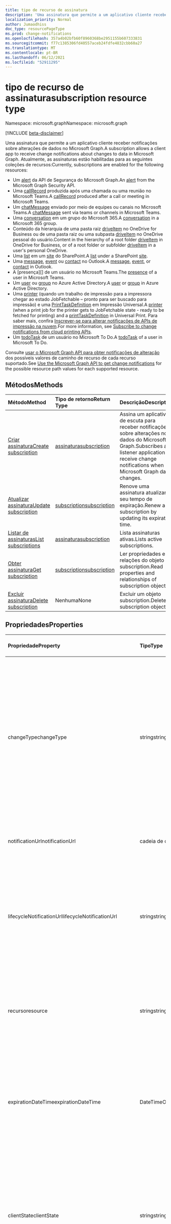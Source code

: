 ```yaml
---
title: tipo de recurso de assinatura
description: 'Uma assinatura que permite a um aplicativo cliente receber notificações sobre alterações de dados no Microsoft Graph. Atualmente, as assinaturas estão habilitadas para as seguintes coleções de recursos:'
localization_priority: Normal
author: Jumaodhiss
doc_type: resourcePageType
ms.prod: change-notifications
ms.openlocfilehash: 357a4b02bfb60f8960368be2951155b607333831
ms.sourcegitcommit: f77c1385306fd40557aceb24fdfe4832cbb60a27
ms.translationtype: MT
ms.contentlocale: pt-BR
ms.lasthandoff: 06/12/2021
ms.locfileid: "52911295"
---
```

# <a name="subscription-resource-type"></a><span data-ttu-id="20290-104">tipo de recurso de assinatura</span><span class="sxs-lookup"><span data-stu-id="20290-104">subscription resource type</span></span>

<span data-ttu-id="20290-105">Namespace: microsoft.graph</span><span class="sxs-lookup"><span data-stu-id="20290-105">Namespace: microsoft.graph</span></span>

[!INCLUDE [beta-disclaimer](../../includes/beta-disclaimer.md)]

<span data-ttu-id="20290-106">Uma assinatura que permite a um aplicativo cliente receber notificações sobre alterações de dados no Microsoft Graph.</span><span class="sxs-lookup"><span data-stu-id="20290-106">A subscription allows a client app to receive change notifications about changes to data in Microsoft Graph.</span></span> <span data-ttu-id="20290-107">Atualmente, as assinaturas estão habilitadas para as seguintes coleções de recursos:</span><span class="sxs-lookup"><span data-stu-id="20290-107">Currently, subscriptions are enabled for the following resources:</span></span>

- <span data-ttu-id="20290-108">Um [alert][] da API de Segurança do Microsoft Graph.</span><span class="sxs-lookup"><span data-stu-id="20290-108">An [alert][] from the Microsoft Graph Security API.</span></span>
- <span data-ttu-id="20290-109">Uma [callRecord][] produzida após uma chamada ou uma reunião no Microsoft Teams.</span><span class="sxs-lookup"><span data-stu-id="20290-109">A [callRecord][] produced after a call or meeting in Microsoft Teams.</span></span>
- <span data-ttu-id="20290-110">Um [chatMessage][] enviado por meio de equipes ou canais no Microsoft Teams.</span><span class="sxs-lookup"><span data-stu-id="20290-110">A [chatMessage][] sent via teams or channels in Microsoft Teams.</span></span>
- <span data-ttu-id="20290-111">Uma [conversation][] em um grupo do Microsoft 365.</span><span class="sxs-lookup"><span data-stu-id="20290-111">A [conversation][] in a Microsoft 365 group.</span></span>
- <span data-ttu-id="20290-112">Conteúdo da hierarquia de uma pasta raiz [driveItem][] no OneDrive for Business ou de uma pasta raiz ou uma subpasta [driveItem][] no OneDrive pessoal do usuário.</span><span class="sxs-lookup"><span data-stu-id="20290-112">Content in the hierarchy of a root folder [driveItem][] in OneDrive for Business, or of a root folder or subfolder [driveItem][] in a user's personal OneDrive.</span></span>
- <span data-ttu-id="20290-113">Uma [list][] em um [site][] do SharePoint.</span><span class="sxs-lookup"><span data-stu-id="20290-113">A [list][] under a SharePoint [site][].</span></span>
- <span data-ttu-id="20290-114">Uma [message][], [event][] ou [contact][] no Outlook.</span><span class="sxs-lookup"><span data-stu-id="20290-114">A [message][], [event][], or [contact][] in Outlook.</span></span>
- <span data-ttu-id="20290-115">A [presença][] de um usuário no Microsoft Teams.</span><span class="sxs-lookup"><span data-stu-id="20290-115">The [presence][] of a user in Microsoft Teams.</span></span>
- <span data-ttu-id="20290-116">Um [user][] ou [group][] no Azure Active Directory.</span><span class="sxs-lookup"><span data-stu-id="20290-116">A [user][] or [group][] in Azure Active Directory.</span></span>
- <span data-ttu-id="20290-117">Uma [printer][] (quando um trabalho de impressão para a impressora chegar ao estado JobFetchable – pronto para ser buscado para impressão) e uma [PrintTaskDefinition][] em Impressão Universal.</span><span class="sxs-lookup"><span data-stu-id="20290-117">A [printer][] (when a print job for the printer gets to JobFetchable state - ready to be fetched for printing) and a [printTaskDefinition][] in Universal Print.</span></span> <span data-ttu-id="20290-118">Para saber mais, confira [Inscrever-se para alterar notificações de APIs de impressão na nuvem](/graph/universal-print-webhook-notifications).</span><span class="sxs-lookup"><span data-stu-id="20290-118">For more information, see [Subscribe to change notifications from cloud printing APIs](/graph/universal-print-webhook-notifications).</span></span>
- <span data-ttu-id="20290-119">Um [todoTask][] de um usuário no Microsoft To Do.</span><span class="sxs-lookup"><span data-stu-id="20290-119">A [todoTask][] of a user in Microsoft To Do.</span></span>

<span data-ttu-id="20290-120">Consulte [usar o Microsoft Graph API para obter notificações de alteração](webhooks.md) dos possíveis valores de caminho de recurso de cada recurso suportado.</span><span class="sxs-lookup"><span data-stu-id="20290-120">See [Use the Microsoft Graph API to get change notifications](webhooks.md) for the possible resource path values for each supported resource.</span></span>

## <a name="methods"></a><span data-ttu-id="20290-121">Métodos</span><span class="sxs-lookup"><span data-stu-id="20290-121">Methods</span></span>

| <span data-ttu-id="20290-122">Método</span><span class="sxs-lookup"><span data-stu-id="20290-122">Method</span></span> | <span data-ttu-id="20290-123">Tipo de retorno</span><span class="sxs-lookup"><span data-stu-id="20290-123">Return Type</span></span> | <span data-ttu-id="20290-124">Descrição</span><span class="sxs-lookup"><span data-stu-id="20290-124">Description</span></span> |
|:-------|:------------|:------------|
| [<span data-ttu-id="20290-125">Criar assinatura</span><span class="sxs-lookup"><span data-stu-id="20290-125">Create subscription</span></span>](../api/subscription-post-subscriptions.md) | [<span data-ttu-id="20290-126">assinatura</span><span class="sxs-lookup"><span data-stu-id="20290-126">subscription</span></span>](subscription.md) | <span data-ttu-id="20290-127">Assina um aplicativo de escuta para receber notificações sobre alterações nos dados do Microsoft Graph.</span><span class="sxs-lookup"><span data-stu-id="20290-127">Subscribes a listener application to receive change notifications when Microsoft Graph data changes.</span></span> |
| [<span data-ttu-id="20290-128">Atualizar assinatura</span><span class="sxs-lookup"><span data-stu-id="20290-128">Update subscription</span></span>](../api/subscription-update.md) | [<span data-ttu-id="20290-129">subscription</span><span class="sxs-lookup"><span data-stu-id="20290-129">subscription</span></span>](subscription.md) | <span data-ttu-id="20290-130">Renove uma assinatura atualizando seu tempo de expiração.</span><span class="sxs-lookup"><span data-stu-id="20290-130">Renew a subscription by updating its expiration time.</span></span> |
| [<span data-ttu-id="20290-131">Listar de assinaturas</span><span class="sxs-lookup"><span data-stu-id="20290-131">List subscriptions</span></span>](../api/subscription-list.md) | [<span data-ttu-id="20290-132">assinatura</span><span class="sxs-lookup"><span data-stu-id="20290-132">subscription</span></span>](subscription.md) | <span data-ttu-id="20290-133">Lista assinaturas ativas.</span><span class="sxs-lookup"><span data-stu-id="20290-133">Lists active subscriptions.</span></span> |
| [<span data-ttu-id="20290-134">Obter assinatura</span><span class="sxs-lookup"><span data-stu-id="20290-134">Get subscription</span></span>](../api/subscription-get.md) | [<span data-ttu-id="20290-135">subscription</span><span class="sxs-lookup"><span data-stu-id="20290-135">subscription</span></span>](subscription.md) | <span data-ttu-id="20290-136">Ler propriedades e relações do objeto subscription.</span><span class="sxs-lookup"><span data-stu-id="20290-136">Read properties and relationships of subscription object.</span></span> |
| [<span data-ttu-id="20290-137">Excluir assinatura</span><span class="sxs-lookup"><span data-stu-id="20290-137">Delete subscription</span></span>](../api/subscription-delete.md) | <span data-ttu-id="20290-138">Nenhuma</span><span class="sxs-lookup"><span data-stu-id="20290-138">None</span></span> | <span data-ttu-id="20290-139">Excluir um objeto subscription.</span><span class="sxs-lookup"><span data-stu-id="20290-139">Delete a subscription object.</span></span> |

## <a name="properties"></a><span data-ttu-id="20290-140">Propriedades</span><span class="sxs-lookup"><span data-stu-id="20290-140">Properties</span></span>

| <span data-ttu-id="20290-141">Propriedade</span><span class="sxs-lookup"><span data-stu-id="20290-141">Property</span></span> | <span data-ttu-id="20290-142">Tipo</span><span class="sxs-lookup"><span data-stu-id="20290-142">Type</span></span> | <span data-ttu-id="20290-143">Descrição</span><span class="sxs-lookup"><span data-stu-id="20290-143">Description</span></span> | <span data-ttu-id="20290-144">Recursos com Suporte</span><span class="sxs-lookup"><span data-stu-id="20290-144">Supported Resources</span></span> |
|:---------|:-----|:------------|:--------------|
| <span data-ttu-id="20290-145">changeType</span><span class="sxs-lookup"><span data-stu-id="20290-145">changeType</span></span> | <span data-ttu-id="20290-146">string</span><span class="sxs-lookup"><span data-stu-id="20290-146">string</span></span> | <span data-ttu-id="20290-147">Indica qual é o tipo de alteração no recurso inscrito que irá emitir uma notificação de alteração.</span><span class="sxs-lookup"><span data-stu-id="20290-147">Indicates the type of change in the subscribed resource that will raise a change notification.</span></span> <span data-ttu-id="20290-148">Os valores com suporte são: `created`, `updated`, `deleted`.</span><span class="sxs-lookup"><span data-stu-id="20290-148">The supported values are: `created`, `updated`, `deleted`.</span></span> <span data-ttu-id="20290-149">Vários valores podem ser combinados usando uma lista separada por vírgula.</span><span class="sxs-lookup"><span data-stu-id="20290-149">Multiple values can be combined using a comma-separated list.</span></span> <span data-ttu-id="20290-150">Obrigatório.</span><span class="sxs-lookup"><span data-stu-id="20290-150">Required.</span></span> <br><br><span data-ttu-id="20290-151">Observação: As notificações de alteração de lista e item raiz da unidade suportam apenas o `updated` changeType.</span><span class="sxs-lookup"><span data-stu-id="20290-151">Note: Drive root item and list change notifications support only the `updated` changeType.</span></span> <span data-ttu-id="20290-152">Suporte para notificações de alteração de usuário e grupo `updated` e `deleted` changeType.</span><span class="sxs-lookup"><span data-stu-id="20290-152">User and group change notifications support `updated` and `deleted` changeType.</span></span> | <span data-ttu-id="20290-153">Todos</span><span class="sxs-lookup"><span data-stu-id="20290-153">All</span></span> |
| <span data-ttu-id="20290-154">notificationUrl</span><span class="sxs-lookup"><span data-stu-id="20290-154">notificationUrl</span></span> | <span data-ttu-id="20290-155">cadeia de caracteres</span><span class="sxs-lookup"><span data-stu-id="20290-155">string</span></span> | <span data-ttu-id="20290-156">A URL do ponto de extremidade que recebe as notificações de alteração.</span><span class="sxs-lookup"><span data-stu-id="20290-156">The URL of the endpoint that receives the change notifications.</span></span> <span data-ttu-id="20290-157">Esta URL deve fazer uso do protocolo HTTPS.</span><span class="sxs-lookup"><span data-stu-id="20290-157">This URL must make use of the HTTPS protocol.</span></span> <span data-ttu-id="20290-158">Obrigatório.</span><span class="sxs-lookup"><span data-stu-id="20290-158">Required.</span></span> | <span data-ttu-id="20290-159">Todos</span><span class="sxs-lookup"><span data-stu-id="20290-159">All</span></span> |
| <span data-ttu-id="20290-160">lifecycleNotificationUrl</span><span class="sxs-lookup"><span data-stu-id="20290-160">lifecycleNotificationUrl</span></span> | <span data-ttu-id="20290-161">string</span><span class="sxs-lookup"><span data-stu-id="20290-161">string</span></span> | <span data-ttu-id="20290-162">A URL do ponto de extremidade que recebe notificações do ciclo de vida, incluindo notificações de `subscriptionRemoved` e `missed`.</span><span class="sxs-lookup"><span data-stu-id="20290-162">The URL of the endpoint that receives lifecycle notifications, including `subscriptionRemoved` and `missed` notifications.</span></span> <span data-ttu-id="20290-163">Esta URL deve fazer uso do protocolo HTTPS.</span><span class="sxs-lookup"><span data-stu-id="20290-163">This URL must make use of the HTTPS protocol.</span></span> <span data-ttu-id="20290-164">Opcional.</span><span class="sxs-lookup"><span data-stu-id="20290-164">Optional.</span></span> <br><br><span data-ttu-id="20290-165">[Leia mais](/graph/webhooks-lifecycle) sobre como os recursos do Outlook usam notificações do ciclo de vida.</span><span class="sxs-lookup"><span data-stu-id="20290-165">[Read more](/graph/webhooks-lifecycle) about how Outlook resources use lifecycle notifications.</span></span> | <span data-ttu-id="20290-166">Todos</span><span class="sxs-lookup"><span data-stu-id="20290-166">All</span></span> |
| <span data-ttu-id="20290-167">recurso</span><span class="sxs-lookup"><span data-stu-id="20290-167">resource</span></span> | <span data-ttu-id="20290-168">string</span><span class="sxs-lookup"><span data-stu-id="20290-168">string</span></span> | <span data-ttu-id="20290-169">Especifica o recurso que será monitorado para detectar alterações.</span><span class="sxs-lookup"><span data-stu-id="20290-169">Specifies the resource that will be monitored for changes.</span></span> <span data-ttu-id="20290-170">Não incluir a URL base (`https://graph.microsoft.com/beta/`).</span><span class="sxs-lookup"><span data-stu-id="20290-170">Do not include the base URL (`https://graph.microsoft.com/beta/`).</span></span> <span data-ttu-id="20290-171">Consulte os possíveis valores do [caminho](webhooks.md) do recurso de cada recurso suportado.</span><span class="sxs-lookup"><span data-stu-id="20290-171">See the possible resource path [values](webhooks.md) for each supported resource.</span></span> <span data-ttu-id="20290-172">Obrigatório.</span><span class="sxs-lookup"><span data-stu-id="20290-172">Required.</span></span> | <span data-ttu-id="20290-173">Todos</span><span class="sxs-lookup"><span data-stu-id="20290-173">All</span></span> |
| <span data-ttu-id="20290-174">expirationDateTime</span><span class="sxs-lookup"><span data-stu-id="20290-174">expirationDateTime</span></span> | <span data-ttu-id="20290-175">DateTimeOffset</span><span class="sxs-lookup"><span data-stu-id="20290-175">DateTimeOffset</span></span> | <span data-ttu-id="20290-176">Especifica a data e a hora em que a assinatura do webhook expira.</span><span class="sxs-lookup"><span data-stu-id="20290-176">Specifies the date and time when the webhook subscription expires.</span></span> <span data-ttu-id="20290-177">O horário está em UTC e pode ser uma quantidade de tempo desde a criação da assinatura que varia para o recurso assinado.</span><span class="sxs-lookup"><span data-stu-id="20290-177">The time is in UTC, and can be an amount of time from subscription creation that varies for the resource subscribed to.</span></span>  <span data-ttu-id="20290-178">Confira na tabela abaixo o tempo máximo permitido para a assinatura.</span><span class="sxs-lookup"><span data-stu-id="20290-178">See the table below for maximum supported subscription length of time.</span></span> <span data-ttu-id="20290-179">Obrigatório.</span><span class="sxs-lookup"><span data-stu-id="20290-179">Required.</span></span> | <span data-ttu-id="20290-180">Todos</span><span class="sxs-lookup"><span data-stu-id="20290-180">All</span></span> |
| <span data-ttu-id="20290-181">clientState</span><span class="sxs-lookup"><span data-stu-id="20290-181">clientState</span></span> | <span data-ttu-id="20290-182">string</span><span class="sxs-lookup"><span data-stu-id="20290-182">string</span></span> | <span data-ttu-id="20290-183">Especifica o valor da propriedade **clientState** enviada pelo serviço em cada notificação de alteração.</span><span class="sxs-lookup"><span data-stu-id="20290-183">Specifies the value of the **clientState** property sent by the service in each change notification.</span></span> <span data-ttu-id="20290-184">O tamanho máximo é de 255 caracteres.</span><span class="sxs-lookup"><span data-stu-id="20290-184">The maximum length is 255 characters.</span></span> <span data-ttu-id="20290-185">O cliente pode verificar se a notificação de alteração veio do serviço comparando o valor da propriedade **clientState** enviada com a assinatura com o valor da propriedade **clientState** recebida com cada notificação de alteração.</span><span class="sxs-lookup"><span data-stu-id="20290-185">The client can check that the change notification came from the service by comparing the value of the **clientState** property sent with the subscription with the value of the **clientState** property received with each change notification.</span></span> <span data-ttu-id="20290-186">Opcional.</span><span class="sxs-lookup"><span data-stu-id="20290-186">Optional.</span></span> | <span data-ttu-id="20290-187">Todos</span><span class="sxs-lookup"><span data-stu-id="20290-187">All</span></span> |
| <span data-ttu-id="20290-188">id</span><span class="sxs-lookup"><span data-stu-id="20290-188">id</span></span> | <span data-ttu-id="20290-189">string</span><span class="sxs-lookup"><span data-stu-id="20290-189">string</span></span> | <span data-ttu-id="20290-p111">Identificador exclusivo da assinatura. Somente leitura.</span><span class="sxs-lookup"><span data-stu-id="20290-p111">Unique identifier for the subscription. Read-only.</span></span> | <span data-ttu-id="20290-192">Todos</span><span class="sxs-lookup"><span data-stu-id="20290-192">All</span></span> |
| <span data-ttu-id="20290-193">ApplicationId</span><span class="sxs-lookup"><span data-stu-id="20290-193">applicationId</span></span> | <span data-ttu-id="20290-194">cadeia de caracteres</span><span class="sxs-lookup"><span data-stu-id="20290-194">string</span></span> | <span data-ttu-id="20290-p112">Identificador do aplicativo utilizado para criar a assinatura. Somente leitura.</span><span class="sxs-lookup"><span data-stu-id="20290-p112">Identifier of the application used to create the subscription. Read-only.</span></span> | <span data-ttu-id="20290-197">Todos</span><span class="sxs-lookup"><span data-stu-id="20290-197">All</span></span> |
| <span data-ttu-id="20290-198">creatorId</span><span class="sxs-lookup"><span data-stu-id="20290-198">creatorId</span></span> | <span data-ttu-id="20290-199">cadeia de caracteres</span><span class="sxs-lookup"><span data-stu-id="20290-199">string</span></span> | <span data-ttu-id="20290-200">Identificador de usuário ou entidade de serviço que criou a assinatura.</span><span class="sxs-lookup"><span data-stu-id="20290-200">Identifier of the user or service principal that created the subscription.</span></span> <span data-ttu-id="20290-201">Se o aplicativo usou permissões delegadas para criar a assinatura, este campo conterá a ID do usuário inscreva o aplicativo chamado em nome de.</span><span class="sxs-lookup"><span data-stu-id="20290-201">If the app used delegated permissions to create the subscription, this field contains the ID of the signed-in user the app called on behalf of.</span></span> <span data-ttu-id="20290-202">Se o aplicativo usou permissões de aplicativo, este campo contém a ID da entidade de serviço correspondente ao aplicativo.</span><span class="sxs-lookup"><span data-stu-id="20290-202">If the app used application permissions, this field contains the ID of the service principal corresponding to the app.</span></span> <span data-ttu-id="20290-203">Somente leitura.</span><span class="sxs-lookup"><span data-stu-id="20290-203">Read-only.</span></span> | <span data-ttu-id="20290-204">Todos</span><span class="sxs-lookup"><span data-stu-id="20290-204">All</span></span> |
| <span data-ttu-id="20290-205">includeResourceData</span><span class="sxs-lookup"><span data-stu-id="20290-205">includeResourceData</span></span> | <span data-ttu-id="20290-206">Booleano</span><span class="sxs-lookup"><span data-stu-id="20290-206">Boolean</span></span> | <span data-ttu-id="20290-207">Quando definido como `true`, alterar as notificações [inclui dados de recurso](/graph/webhooks-with-resource-data) (como o conteúdo de uma mensagem de bate-papo).</span><span class="sxs-lookup"><span data-stu-id="20290-207">When set to `true`, change notifications [include resource data](/graph/webhooks-with-resource-data) (such as content of a chat message).</span></span> <span data-ttu-id="20290-208">Opcional.</span><span class="sxs-lookup"><span data-stu-id="20290-208">Optional.</span></span> | <span data-ttu-id="20290-209">Todos</span><span class="sxs-lookup"><span data-stu-id="20290-209">All</span></span> |
| <span data-ttu-id="20290-210">encryptionCertificate</span><span class="sxs-lookup"><span data-stu-id="20290-210">encryptionCertificate</span></span> | <span data-ttu-id="20290-211">cadeia de caracteres</span><span class="sxs-lookup"><span data-stu-id="20290-211">string</span></span> | <span data-ttu-id="20290-212">Uma representação codificada em Base64 de um certificado com uma chave pública usada para criptografar os dados de recursos nas notificações de alteração.</span><span class="sxs-lookup"><span data-stu-id="20290-212">A base64-encoded representation of a certificate with a public key used to encrypt resource data in change notifications.</span></span> <span data-ttu-id="20290-213">Opcional.</span><span class="sxs-lookup"><span data-stu-id="20290-213">Optional.</span></span> <span data-ttu-id="20290-214">Obrigatório quando **includeResourceData** é verdadeiro.</span><span class="sxs-lookup"><span data-stu-id="20290-214">Required when **includeResourceData** is true.</span></span> | <span data-ttu-id="20290-215">Todos</span><span class="sxs-lookup"><span data-stu-id="20290-215">All</span></span> |
| <span data-ttu-id="20290-216">encryptionCertificateId</span><span class="sxs-lookup"><span data-stu-id="20290-216">encryptionCertificateId</span></span> | <span data-ttu-id="20290-217">cadeia de caracteres</span><span class="sxs-lookup"><span data-stu-id="20290-217">string</span></span> | <span data-ttu-id="20290-218">Um identificador personalizado fornecido pelo aplicativo para ajudar a identificar o certificado necessário para descriptografar os dados do recurso.</span><span class="sxs-lookup"><span data-stu-id="20290-218">A custom app-provided identifier to help identify the certificate needed to decrypt resource data.</span></span> <span data-ttu-id="20290-219">Opcional.</span><span class="sxs-lookup"><span data-stu-id="20290-219">Optional.</span></span> <span data-ttu-id="20290-220">Obrigatório quando **includeResourceData** é verdadeiro.</span><span class="sxs-lookup"><span data-stu-id="20290-220">Required when **includeResourceData** is true.</span></span> | <span data-ttu-id="20290-221">Todos</span><span class="sxs-lookup"><span data-stu-id="20290-221">All</span></span> |
| <span data-ttu-id="20290-222">latestSupportedTlsVersion</span><span class="sxs-lookup"><span data-stu-id="20290-222">latestSupportedTlsVersion</span></span> | <span data-ttu-id="20290-223">string</span><span class="sxs-lookup"><span data-stu-id="20290-223">string</span></span> | <span data-ttu-id="20290-224">Especifica a versão mais recente do protocolo TLS que o ponto de extremidade, especificado por **notificationUrl**, é compatível.</span><span class="sxs-lookup"><span data-stu-id="20290-224">Specifies the latest version of Transport Layer Security (TLS) that the notification endpoint, specified by **notificationUrl**, supports.</span></span> <span data-ttu-id="20290-225">Os valores possíveis são: `v1_0`, `v1_1`, `v1_2`, `v1_3`.</span><span class="sxs-lookup"><span data-stu-id="20290-225">The possible values are: `v1_0`, `v1_1`, `v1_2`, `v1_3`.</span></span> </br></br><span data-ttu-id="20290-226">Para os assinantes cujo ponto de extremidade de notificação suporta uma versão menor que a versão recomendada atualmente (TLS 1.2), especificar essa propriedade por uma [linha do tempo](https://developer.microsoft.com/graph/blogs/microsoft-graph-subscriptions-deprecating-tls-1-0-and-1-1/) definida, permite o uso temporário da versão preterida do TLS antes de concluir a atualização para o TLS 1.2.</span><span class="sxs-lookup"><span data-stu-id="20290-226">For subscribers whose notification endpoint supports a version lower than the currently recommended version (TLS 1.2), specifying this property by a set [timeline](https://developer.microsoft.com/graph/blogs/microsoft-graph-subscriptions-deprecating-tls-1-0-and-1-1/) allows them to temporarily use their deprecated version of TLS before completing their upgrade to TLS 1.2.</span></span> <span data-ttu-id="20290-227">Para esses assinantes, não definir essa propriedade pela linha do tempo resultaria em uma falha nas operações da assinatura.</span><span class="sxs-lookup"><span data-stu-id="20290-227">For these subscribers, not setting this property per the timeline would result in subscription operations failing.</span></span> </br></br><span data-ttu-id="20290-228">Para os assinantes cujo ponto de extremidade já tem suporte ao TLS 1.2, a configuração dessa propriedade é opcional.</span><span class="sxs-lookup"><span data-stu-id="20290-228">For subscribers whose notification endpoint already supports TLS 1.2, setting this property is optional.</span></span> <span data-ttu-id="20290-229">Nesses casos, o Microsoft Graph padroniza a propriedade como `v1_2`.</span><span class="sxs-lookup"><span data-stu-id="20290-229">In such cases, Microsoft Graph defaults the property to `v1_2`.</span></span> | <span data-ttu-id="20290-230">Todos</span><span class="sxs-lookup"><span data-stu-id="20290-230">All</span></span> |
| <span data-ttu-id="20290-231">notificationContentType</span><span class="sxs-lookup"><span data-stu-id="20290-231">notificationContentType</span></span> | <span data-ttu-id="20290-232">cadeia de caracteres</span><span class="sxs-lookup"><span data-stu-id="20290-232">string</span></span> | <span data-ttu-id="20290-233">Tipo de conteúdo desejado para as notificações de alteração do MS Graph para os tipos de recursos com suporte.</span><span class="sxs-lookup"><span data-stu-id="20290-233">Desired content-type for MS Graph change notifications for supported resource types.</span></span> <span data-ttu-id="20290-234">O tipo de conteúdo padrão é o tipo de conteúdo "aplicativo/json".</span><span class="sxs-lookup"><span data-stu-id="20290-234">The default content-type is the "application/json" content-type.</span></span> | <span data-ttu-id="20290-235">Todos</span><span class="sxs-lookup"><span data-stu-id="20290-235">All</span></span> |
| <span data-ttu-id="20290-236">notificationQueryOptions</span><span class="sxs-lookup"><span data-stu-id="20290-236">notificationQueryOptions</span></span> | <span data-ttu-id="20290-237">cadeia de caracteres</span><span class="sxs-lookup"><span data-stu-id="20290-237">string</span></span> | <span data-ttu-id="20290-238">Opções de Consulta OData para especificar o valor do recurso de destino.</span><span class="sxs-lookup"><span data-stu-id="20290-238">OData Query Options for specifying value for the targeting resource.</span></span> <span data-ttu-id="20290-239">Os clientes recebem notificações quando o recurso atinge ao estado correspondente às opções de consulta aqui fornecidas.</span><span class="sxs-lookup"><span data-stu-id="20290-239">Clients receive notifications when resource reaches the state matching the query options provided here.</span></span> <span data-ttu-id="20290-240">Com essa nova propriedade na carga de criação de assinatura, juntamente com todas as propriedades existentes, os Webhooks enviarão notificações sempre que um recurso atingir o estado desejado mencionado na propriedade notificationQueryOptions. Por exemplo, quando o trabalho de impressão for concluído, quando o valor de uma propriedade `isFetchable` do recurso de impressão se tornar verdadeiro etc.</span><span class="sxs-lookup"><span data-stu-id="20290-240">With this new property in the subscription creation payload along with all existing properties, Webhooks will deliver notifications whenever a resource reaches the desired state mentioned in the notificationQueryOptions property eg  when the print job is completed, when a print job resource `isFetchable` property value becomes true etc.</span></span> | [<span data-ttu-id="20290-241">Serviço de Impressão Universal</span><span class="sxs-lookup"><span data-stu-id="20290-241">Universal Print Service</span></span>](/graph/universal-print-webhook-notifications) |

### <a name="maximum-length-of-subscription-per-resource-type"></a><span data-ttu-id="20290-242">Tamanho máximo da assinatura por tipo de recurso</span><span class="sxs-lookup"><span data-stu-id="20290-242">Maximum length of subscription per resource type</span></span>

| <span data-ttu-id="20290-243">Resource</span><span class="sxs-lookup"><span data-stu-id="20290-243">Resource</span></span>            | <span data-ttu-id="20290-244">Tempo de expiração máximo</span><span class="sxs-lookup"><span data-stu-id="20290-244">Maximum expiration time</span></span>  |
|:--------------------|:-------------------------|
| <span data-ttu-id="20290-245">**Alerta** de segurança</span><span class="sxs-lookup"><span data-stu-id="20290-245">Security **alert**</span></span>     | <span data-ttu-id="20290-246">43200 minutos (em 30 dias )</span><span class="sxs-lookup"><span data-stu-id="20290-246">43200 minutes (under 30 days)</span></span>  |
| <span data-ttu-id="20290-247">Teams **callRecord**</span><span class="sxs-lookup"><span data-stu-id="20290-247">Teams **callRecord**</span></span>    | <span data-ttu-id="20290-248">4230 minutos (em 3 dias)</span><span class="sxs-lookup"><span data-stu-id="20290-248">4230 minutes (under 3 days)</span></span>  |
| <span data-ttu-id="20290-249">Teams **chatMessage**</span><span class="sxs-lookup"><span data-stu-id="20290-249">Teams **chatMessage**</span></span>    | <span data-ttu-id="20290-250">60 minutos (1 hora)</span><span class="sxs-lookup"><span data-stu-id="20290-250">60 minutes (1 hour)</span></span>  |
| <span data-ttu-id="20290-251">**Conversa** em grupo</span><span class="sxs-lookup"><span data-stu-id="20290-251">Group **conversation**</span></span> | <span data-ttu-id="20290-252">4230 minutos (em 3 dias)</span><span class="sxs-lookup"><span data-stu-id="20290-252">4230 minutes (under 3 days)</span></span>    |
| <span data-ttu-id="20290-253">OneDrive **driveItem**</span><span class="sxs-lookup"><span data-stu-id="20290-253">OneDrive **driveItem**</span></span>    | <span data-ttu-id="20290-254">42300 minutos (menos de 30 dias)</span><span class="sxs-lookup"><span data-stu-id="20290-254">42300 minutes (under 30 days)</span></span>    |
| <span data-ttu-id="20290-255">**Lista** do Microsoft Office SharePoint Online</span><span class="sxs-lookup"><span data-stu-id="20290-255">SharePoint **list**</span></span>    | <span data-ttu-id="20290-256">42300 minutos (menos de 30 dias)</span><span class="sxs-lookup"><span data-stu-id="20290-256">42300 minutes (under 30 days)</span></span>    |
| <span data-ttu-id="20290-257">Outlook **mensagem**, **evento**, **contato**</span><span class="sxs-lookup"><span data-stu-id="20290-257">Outlook **message**, **event**, **contact**</span></span>              | <span data-ttu-id="20290-258">4230 minutos (em 3 dias)</span><span class="sxs-lookup"><span data-stu-id="20290-258">4230 minutes (under 3 days)</span></span>    |
| <span data-ttu-id="20290-259">**usuário**, **grupo**, outros recursos de diretório</span><span class="sxs-lookup"><span data-stu-id="20290-259">**user**, **group**, other directory resources</span></span>   | <span data-ttu-id="20290-260">4230 minutos (em 3 dias)</span><span class="sxs-lookup"><span data-stu-id="20290-260">4230 minutes (under 3 days)</span></span>    |
| <span data-ttu-id="20290-261">**presence**</span><span class="sxs-lookup"><span data-stu-id="20290-261">**presence**</span></span>        | <span data-ttu-id="20290-262">60 minutos (1 hora)</span><span class="sxs-lookup"><span data-stu-id="20290-262">60 minutes (1 hour)</span></span> |
| <span data-ttu-id="20290-263">Imprimir **printer**</span><span class="sxs-lookup"><span data-stu-id="20290-263">Print **printer**</span></span> | <span data-ttu-id="20290-264">4230 minutos (em 3 dias)</span><span class="sxs-lookup"><span data-stu-id="20290-264">4230 minutes (under 3 days)</span></span>    |
| <span data-ttu-id="20290-265">Imprimir **printTaskDefinition**</span><span class="sxs-lookup"><span data-stu-id="20290-265">Print **printTaskDefinition**</span></span> | <span data-ttu-id="20290-266">4230 minutos (em 3 dias)</span><span class="sxs-lookup"><span data-stu-id="20290-266">4230 minutes (under 3 days)</span></span>    |
| <span data-ttu-id="20290-267">**todoTask**</span><span class="sxs-lookup"><span data-stu-id="20290-267">**todoTask**</span></span>              | <span data-ttu-id="20290-268">4230 minutos (em 3 dias)</span><span class="sxs-lookup"><span data-stu-id="20290-268">4230 minutes (under 3 days)</span></span>    |


> <span data-ttu-id="20290-269">**Observação:** Os aplicativos existentes e os novos aplicativos não devem ultrapassar o valor suportado.</span><span class="sxs-lookup"><span data-stu-id="20290-269">**Note:** Existing applications and new applications should not exceed the supported value.</span></span> <span data-ttu-id="20290-270">No futuro, as solicitações para criar ou renovar uma assinatura além do valor máximo falharão.</span><span class="sxs-lookup"><span data-stu-id="20290-270">In the future, any requests to create or renew a subscription beyond the maximum value will fail.</span></span>

## <a name="relationships"></a><span data-ttu-id="20290-271">Relações</span><span class="sxs-lookup"><span data-stu-id="20290-271">Relationships</span></span>

<span data-ttu-id="20290-272">Nenhum</span><span class="sxs-lookup"><span data-stu-id="20290-272">None.</span></span>

## <a name="json-representation"></a><span data-ttu-id="20290-273">Representação JSON</span><span class="sxs-lookup"><span data-stu-id="20290-273">JSON representation</span></span>

<span data-ttu-id="20290-274">Veja a seguir uma representação JSON do recurso.</span><span class="sxs-lookup"><span data-stu-id="20290-274">Here is a JSON representation of the resource.</span></span>

<!--{
  "blockType": "resource",
  "optionalProperties": [],
  "baseType": "microsoft.graph.entity",
  "@odata.type": "microsoft.graph.subscription",
  "@odata.annotations": [
    {
      "capabilities": {
        "skippable": false,
        "toppable": false,
        "countable": false,
        "expandable": false,
        "filterable": false,
        "referenceable": false,
        "selectable": false,
        "sortable": false
      }
    }
  ]
}-->

```json
{
  "changeType": "string",
  "notificationUrl": "string",
  "lifecycleNotificationUrl": "string",
  "resource": "string",
  "applicationId" : "string",
  "expirationDateTime": "string (timestamp)",
  "id": "string (identifier)",
  "clientState": "string",
  "creatorId": "string",
  "includeResourceData": "boolean",
  "encryptionCertificate": "string",
  "encryptionCertificateId": "string",
  "latestSupportedTlsVersion": "string",
  "notificationContentType": "string",
  "notificationQueryOptions": "string"
}
```

[contato]: ./contact.md
[contact]: ./contact.md
[conversa]: ./conversation.md
[conversation]: ./conversation.md
[driveItem]: ./driveitem.md
[list]: ./list.md
[site]: ./site.md
[event]: ./event.md
[group]: ./group.md
[message]: ./message.md
[user]: ./user.md
[alert]: ./alert.md
[chatMessage]: ./chatmessage.md
[callRecord]: ./callrecords-callrecord.md
[presence]: ./presence.md
[impressora]: ./printer.md
[printer]: ./printer.md
[printTaskDefinition]: ./printtaskdefinition.md
[todoTask]: ./todotask.md

<!-- uuid: 8fcb5dbc-d5aa-4681-8e31-b001d5168d79
2015-10-25 14:57:30 UTC -->
<!--
{
  "type": "#page.annotation",
  "description": "subscription resource",
  "keywords": "",
  "section": "documentation",
  "tocPath": "",
  "suppressions": []
}
-->


